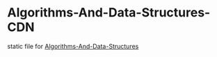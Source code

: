 # Algorithms-And-Data-Structures-CDN
static file for  [Algorithms-And-Data-Structures](https://github.com/maskleo-learning/Algorithms-And-Data-Structures)
